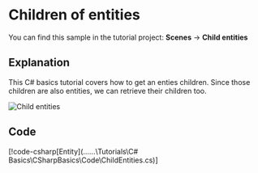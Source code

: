 # Children of entities
You can find this sample in the tutorial project: **Scenes** -> **Child entities** 

## Explanation
This C# basics tutorial covers how to get an enties children. Since those children are also entities, we can retrieve their children too.

![Child entities](media/child-entities.png)

## Code
[!code-csharp[Entity](..\..\..\Tutorials\C# Basics\CSharpBasics\Code\ChildEntities.cs)]
